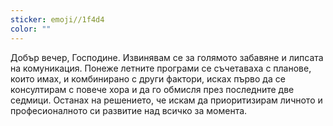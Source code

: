 ```yaml
---
sticker: emoji//1f4d4
color: ""
---
```

Добър вечер, Господине. Извинявам се за голямото забавяне и липсата на комуникация. Понеже летните програми се съчетаваха с планове, които имах, и комбинирано с други фактори, исках първо да се консултирам с повече хора и да го обмисля през последните две седмици.  Останах на решението, че искам да приоритизирам личното и професионалното си развитие над всичко за момента. 